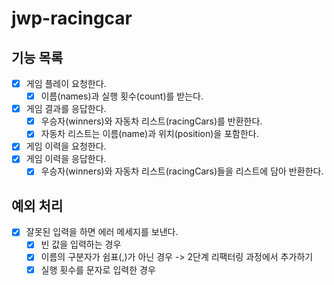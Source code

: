 # jwp-racingcar

## 기능 목록
- [x] 게임 플레이 요청한다.
  - [x] 이름(names)과 실행 횟수(count)를 받는다.
- [x] 게임 결과를 응답한다.
  - [x] 우승자(winners)와 자동차 리스트(racingCars)를 반환한다.
  - [x] 자동차 리스트는 이름(name)과 위치(position)을 포함한다.
- [x] 게임 이력을 요청한다.
- [x] 게임 이력을 응답한다.
  - [x] 우승자(winners)와 자동차 리스트(racingCars)들을 리스트에 담아 반환한다.
  
## 예외 처리
- [x] 잘못된 입력을 하면 에러 메세지를 보낸다.
  - [x] 빈 값을 입력하는 경우
  - [x] 이름의 구분자가 쉼표(,)가 아닌 경우 -> 2단계 리팩터링 과정에서 추가하기
  - [x] 실행 횟수를 문자로 입력한 경우
